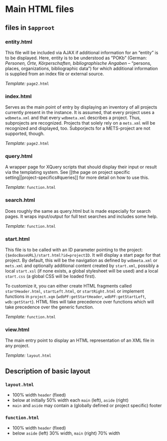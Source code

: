 # Main HTML files

## files in `$approot`

### entity.html
This file will be included via AJAX if additional information for an “entity” is to be displayed.
Here, entity is to be understood as ”POKb” (German: _Personen, Orte, Körperschaften, bibliographische Angaben_ – “persons, places, organizations, bibliographic data”) for which additional information is supplied from an index file or external source.

_Template:_ `page2.html`

### index.html
Serves as the main point of entry by displaying an inventory of all projects currently present in the instance. It is assumed, that every project uses a `wdbmeta.xml` and that every `wdbmeta.xml` describes a project. Thus, subprojects are recognized.
Projects that solely rely on a `mets.xml` will be recognized and displayed, too. Subporjects for a METS-project are not supported, though.

_Template:_ `page2.html`

### query.html
A wrapper page for XQuery scripts that should display their input or result via the templating system. See [[the page on project specific setting||project-specifics#queries]] for more detail on how to use this.

_Template:_ `function.html`

### search.html
Does roughly the same as query.html but is made especially for search pages. It wraps input/output for full text searches and includes some help.

_Template:_ `function.html`

### start.html
This file is to be called with an ID parameter pointing to the project: `{$edocBaseURL}/start.html?id=projectID`. It will display a start page for that project. By default, this will be the navigation as defined by `wdbmeta.xml` or `mets.xml` and optionally additional content created by `start.xml`, possibly a local `start.xsl` (if none exists, a global stylesheet will be used) and a local `start.css` (a global CSS will be loaded first).

To customize it, you can either create HTML fragments called `startHeader.html`, `startLeft.html`,  or `startRight.html` or implement functions in `project.xqm` (`wdbPF:getStartHeader`, `wdbPF:getStartLeft`, `wdb:getStart`). HTML files will take precedence over functions which will take precedence over the generic function.

_Template:_ `function.html`

### view.html
The main entry point to display an HTML representation of an XML file in any project.

_Template:_ `layout.html`

## Description of basic layout
### `layout.html`
- 100% width `header` (fixed)
- below at initially 50% width each `main` (left), `aside` (right)
- `main` and `aside` may contain a (globally defined or project specific) footer
### `function.html`
- 100% width `header` (fixed)
- below `aside` (left) 30% width, `main` (right) 70% width